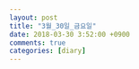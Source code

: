 ```yaml
---
layout: post
title: "3월_30일_금요일"
date: 2018-03-30 3:52:00 +0900
comments: true 
categories: [diary] 
---
```

